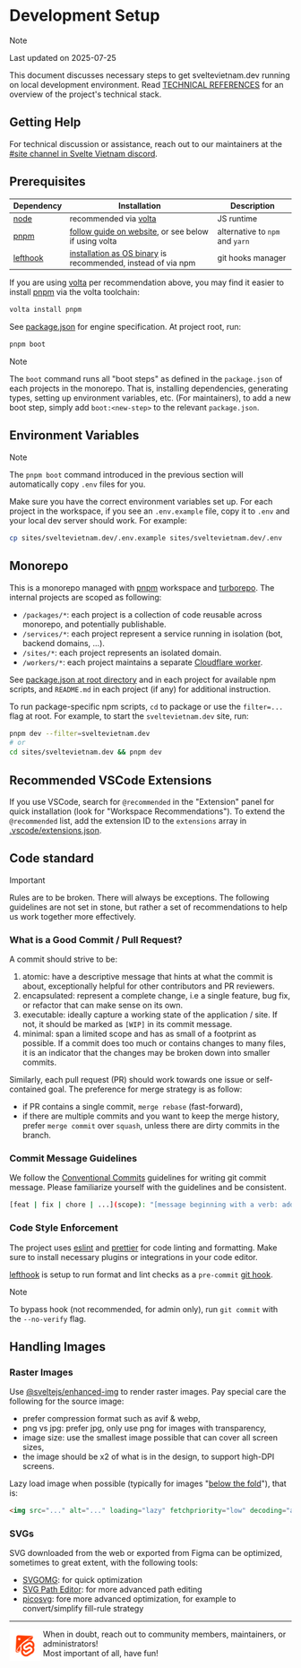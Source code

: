 # Development Setup

> [!NOTE]
> Last updated on 2025-07-25

This document discusses necessary steps to get sveltevietnam.dev running on local development environment. Read [TECHNICAL REFERENCES] for an overview of the project's technical stack.

## Getting Help

For technical discussion or assistance, reach out to our maintainers at the [#site channel in Svelte Vietnam discord](https://discord.com/channels/1066621936546877450/1140975675235389562).

## Prerequisites

| Dependency | Installation                                                                     | Description                     |
| ---------- | -------------------------------------------------------------------------------- | ------------------------------- |
| [node]     | recommended via [volta]                                                          | JS runtime                      |
| [pnpm]     | [follow guide on website][pnpm.install], or see below if using volta             | alternative to `npm` and `yarn` |
| [lefthook] | [installation as OS binary][lefthook.install] is recommended, instead of via npm | git hooks manager               |

If you are using [volta] per recommendation above, you may find it easier to install [pnpm] via the volta toolchain:

```bash
volta install pnpm
```

See [package.json] for engine specification. At project root, run:

```bash
pnpm boot
```

> [!NOTE]
> The `boot` command runs all "boot steps" as defined in the `package.json` of each projects in the monorepo.
> That is, installing dependencies, generating types, setting up environment variables, etc.
> (For maintainers), to add a new boot step, simply add `boot:<new-step>` to the relevant `package.json`.

## Environment Variables

> [!NOTE]
> The `pnpm boot` command introduced in the previous section will automatically copy `.env` files for you.

Make sure you have the correct environment variables set up. For each project in the workspace, if you see an `.env.example` file, copy it to `.env` and your local dev server should work. For example:

```bash
cp sites/sveltevietnam.dev/.env.example sites/sveltevietnam.dev/.env
```

## Monorepo

This is a monorepo managed with [pnpm] workspace and [turborepo]. The internal projects are scoped as following:

- `/packages/*`: each project is a collection of code reusable across monorepo, and potentially publishable.
- `/services/*`: each project represent a service running in isolation (bot, backend domains, ...).
- `/sites/*`: each project represents an isolated domain.
- `/workers/*`: each project maintains a separate [Cloudflare worker][cloudflare.worker].

See [package.json at root directory](../package.json) and in each project for available npm scripts, and `README.md` in each project (if any) for additional instruction.

To run package-specific npm scripts, `cd` to package or use the `filter=...` flag at root. For example, to start the `sveltevietnam.dev` site, run:

```bash
pnpm dev --filter=sveltevietnam.dev
# or
cd sites/sveltevietnam.dev && pnpm dev
```

## Recommended VSCode Extensions

If you use VSCode, search for `@recommended` in the "Extension" panel for quick installation (look for "Workspace Recommendations"). To extend the `@recommended` list, add the extension ID to the `extensions` array in [.vscode/extensions.json].

## Code standard

> [!IMPORTANT]
> Rules are to be broken. There will always be exceptions. The following guidelines are not set in stone, but rather a set of recommendations to help us work together more effectively.

### What is a Good Commit / Pull Request?

A commit should strive to be:

1. atomic: have a descriptive message that hints at what the commit is about, exceptionally helpful for other contributors and PR reviewers.
2. encapsulated: represent a complete change, i.e a single feature, bug fix, or refactor that can make sense on its own.
3. executable: ideally capture a working state of the application / site. If not, it should be marked as `[WIP]` in its commit message.
4. minimal: span a limited scope and has as small of a footprint as possible. If a commit does too much or contains changes to many files, it is an indicator that the changes may be broken down into smaller commits.

Similarly, each pull request (PR) should work towards one issue or self-contained goal. The preference for merge strategy is as follow:

- if PR contains a single commit, `merge rebase` (fast-forward),
- if there are multiple commits and you want to keep the merge history, prefer `merge commit` over `squash`, unless there are dirty commits in the branch.

### Commit Message Guidelines

We follow the [Conventional Commits][conventionalcommits] guidelines for writing git commit message. Please familiarize yourself with the guidelines and be consistent.

```bash
[feat | fix | chore | ...](scope): "[message beginning with a verb: add | change | remove]"
```

### Code Style Enforcement

The project uses [eslint] and [prettier] for code linting and formatting. Make sure to install necessary plugins or integrations in your code editor.

[lefthook] is setup to run format and lint checks as a `pre-commit` [git hook](https://git-scm.com/book/en/v2/Customizing-Git-Git-Hooks).

> [!NOTE]
> To bypass hook (not recommended, for admin only), run `git commit` with the `--no-verify` flag.

## Handling Images

### Raster Images

Use [@sveltejs/enhanced-img](https://svelte.dev/docs/kit/images) to render raster images. Pay
special care the following for the source image:

- prefer compression format such as avif & webp,
- png vs jpg: prefer jpg, only use png for images with transparency,
- image size: use the smallest image possible that can cover all screen sizes,
- the image should be x2 of what is in the design, to support high-DPI screens.

Lazy load image when possible (typically for images "[below the fold](https://support.google.com/adsense/answer/4510803?hl=en)"), that is:

```html
<img src="..." alt="..." loading="lazy" fetchpriority="low" decoding="async" />
```

### SVGs

SVG downloaded from the web or exported from Figma can be optimized, sometimes to great extent, with
the following tools:

- [SVGOMG](https://svgomg.net/): for quick optimization
- [SVG Path Editor](https://yqnn.github.io/svg-path-editor/): for more advanced path editing
- [picosvg](https://github.com/googlefonts/picosvg): fore more advanced optimization, for example to
  convert/simplify fill-rule strategy

---

<div>

<img src="https://raw.githubusercontent.com/sveltevietnam/branding/main/sveltevietnam-logo.png" width="56" height="56" align="left" />
<img align="left" width="0" height="192" hspace="2" vspace="2" />

When in doubt, reach out to community members, maintainers, or administrators!
<br/>
Most important of all, have fun!

</div>

<!-- LOCAL -->

[.vscode/extensions.json]: ../.vscode/extensions.json
[package.json]: ./package.json
[TECHNICAL REFERENCES]: ./TECHNICAL_REFERENCES.md

<!-- TECHNOLOGIES -->

[lefthook]: https://github.com/evilmartians/lefthook
[lefthook.install]: https://lefthook.dev/installation/
[eslint]: https://eslint.org
[prettier]: https://prettier.io
[node]: https://nodejs.org/en/
[volta]: https://volta.sh/
[pnpm]: https://pnpm.io/
[pnpm.install]: https://pnpm.io/installation
[turborepo]: https://turbo.build/
[cloudflare.worker]: https://workers.cloudflare.com/

<!-- OTHERS -->

[conventionalcommits]: https://www.conventionalcommits.org/en/v1.0.0/
